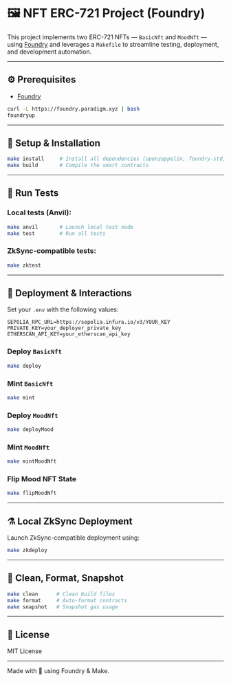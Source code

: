# 🖼️ NFT ERC-721 Project (Foundry)

This project implements two ERC-721 NFTs — `BasicNft` and `MoodNft` — using [Foundry](https://book.getfoundry.sh/) and leverages a `Makefile` to streamline testing, deployment, and development automation.

---

## ⚙️ Prerequisites

- [Foundry](https://book.getfoundry.sh/getting-started/installation.html)

```bash
curl -L https://foundry.paradigm.xyz | bash
foundryup
````

---

## 🧰 Setup & Installation

```bash
make install     # Install all dependencies (openzeppelin, foundry-std, foundry-devops)
make build       # Compile the smart contracts
```

---

## 🧪 Run Tests

### Local tests (Anvil):

```bash
make anvil       # Launch local test node
make test        # Run all tests
```

### ZkSync-compatible tests:

```bash
make zktest
```

---

## 🚀 Deployment & Interactions

Set your `.env` with the following values:

```env
SEPOLIA_RPC_URL=https://sepolia.infura.io/v3/YOUR_KEY
PRIVATE_KEY=your_deployer_private_key
ETHERSCAN_API_KEY=your_etherscan_api_key
```

### Deploy `BasicNft`

```bash
make deploy
```

### Mint `BasicNft`

```bash
make mint
```

### Deploy `MoodNft`

```bash
make deployMood
```

### Mint `MoodNft`

```bash
make mintMoodNft
```

### Flip Mood NFT State

```bash
make flipMoodNft
```

---

## ⚗️ Local ZkSync Deployment

Launch ZkSync-compatible deployment using:

```bash
make zkdeploy
```

---

## 🧹 Clean, Format, Snapshot

```bash
make clean      # Clean build files
make format     # Auto-format contracts
make snapshot   # Snapshot gas usage
```

---

## 📜 License

MIT License

---

Made with 🦄 using Foundry & Make.

```

